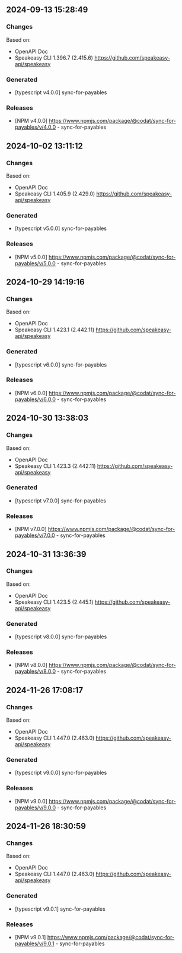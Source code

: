 

## 2024-09-13 15:28:49
### Changes
Based on:
- OpenAPI Doc  
- Speakeasy CLI 1.396.7 (2.415.6) https://github.com/speakeasy-api/speakeasy
### Generated
- [typescript v4.0.0] sync-for-payables
### Releases
- [NPM v4.0.0] https://www.npmjs.com/package/@codat/sync-for-payables/v/4.0.0 - sync-for-payables

## 2024-10-02 13:11:12
### Changes
Based on:
- OpenAPI Doc  
- Speakeasy CLI 1.405.9 (2.429.0) https://github.com/speakeasy-api/speakeasy
### Generated
- [typescript v5.0.0] sync-for-payables
### Releases
- [NPM v5.0.0] https://www.npmjs.com/package/@codat/sync-for-payables/v/5.0.0 - sync-for-payables

## 2024-10-29 14:19:16
### Changes
Based on:
- OpenAPI Doc  
- Speakeasy CLI 1.423.1 (2.442.11) https://github.com/speakeasy-api/speakeasy
### Generated
- [typescript v6.0.0] sync-for-payables
### Releases
- [NPM v6.0.0] https://www.npmjs.com/package/@codat/sync-for-payables/v/6.0.0 - sync-for-payables

## 2024-10-30 13:38:03
### Changes
Based on:
- OpenAPI Doc  
- Speakeasy CLI 1.423.3 (2.442.11) https://github.com/speakeasy-api/speakeasy
### Generated
- [typescript v7.0.0] sync-for-payables
### Releases
- [NPM v7.0.0] https://www.npmjs.com/package/@codat/sync-for-payables/v/7.0.0 - sync-for-payables

## 2024-10-31 13:36:39
### Changes
Based on:
- OpenAPI Doc  
- Speakeasy CLI 1.423.5 (2.445.1) https://github.com/speakeasy-api/speakeasy
### Generated
- [typescript v8.0.0] sync-for-payables
### Releases
- [NPM v8.0.0] https://www.npmjs.com/package/@codat/sync-for-payables/v/8.0.0 - sync-for-payables

## 2024-11-26 17:08:17
### Changes
Based on:
- OpenAPI Doc  
- Speakeasy CLI 1.447.0 (2.463.0) https://github.com/speakeasy-api/speakeasy
### Generated
- [typescript v9.0.0] sync-for-payables
### Releases
- [NPM v9.0.0] https://www.npmjs.com/package/@codat/sync-for-payables/v/9.0.0 - sync-for-payables

## 2024-11-26 18:30:59
### Changes
Based on:
- OpenAPI Doc  
- Speakeasy CLI 1.447.0 (2.463.0) https://github.com/speakeasy-api/speakeasy
### Generated
- [typescript v9.0.1] sync-for-payables
### Releases
- [NPM v9.0.1] https://www.npmjs.com/package/@codat/sync-for-payables/v/9.0.1 - sync-for-payables